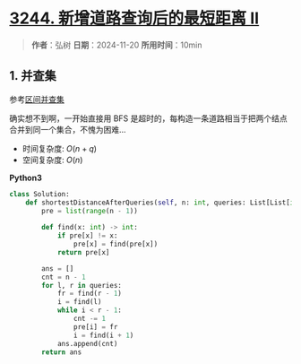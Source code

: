 # [3244. 新增道路查询后的最短距离 II](https://leetcode.cn/problems/shortest-distance-after-road-addition-queries-ii/description/)

> **作者**：弘树
> **日期**：2024-11-20
> **所用时间**：10min

## 1. 并查集

参考[区间并查集](https://leetcode.cn/problems/shortest-distance-after-road-addition-queries-ii/solutions/2868558/qu-jian-bing-cha-ji-pythonjavacgo-by-end-a9k7)

确实想不到啊，一开始直接用 BFS 是超时的，每构造一条道路相当于把两个结点合并到同一个集合，不愧为困难...

- 时间复杂度: $O(n + q)$
- 空间复杂度: $O(n)$

**Python3**

```python
class Solution:
    def shortestDistanceAfterQueries(self, n: int, queries: List[List[int]]) -> List[int]:
        pre = list(range(n - 1))
        
        def find(x: int) -> int:
            if pre[x] != x:
                pre[x] = find(pre[x])
            return pre[x]

        ans = []
        cnt = n - 1
        for l, r in queries:
            fr = find(r - 1)
            i = find(l)
            while i < r - 1:
                cnt -= 1
                pre[i] = fr
                i = find(i + 1)
            ans.append(cnt)
        return ans
```